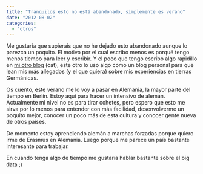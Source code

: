 ```yaml
---
title: "Tranquilos esto no está abandonado, simplemente es verano"
date: "2012-08-02"
categories: 
  - "otros"
---
```


Me gustaría que supierais que no he dejado esto abandonado aunque lo parezca un poquito. El motivo por el cual escribo menos es porqué tengo menos tiempo para leer y escribir. Y el poco que tengo escribo algo rapidillo en [mi otro blog](http://uncatalaperalemanya.wordpress.com "Un català per Alemanya") (cat), este otro lo uso algo como un blog personal para que lean mis más allegados (y el que quiera) sobre mis experiencias en tierras Germánicas.

Os cuento, este verano me lo voy a pasar en Alemania, la mayor parte del tiempo en Berlín. Estoy aquí para hacer un intensivo de alemán. Actualmente mi nivel no es para tirar cohetes, pero espero que esto me sirva por lo menos para entender con más facilidad, desenvolverme un poquito mejor, conocer un poco más de esta cultura y conocer gente nueva de otros países.

De momento estoy aprendiendo alemán a marchas forzadas porque quiero irme de Erasmus en Alemania. Luego porque me parece un país bastante interesante para trabajar.

En cuando tenga algo de tiempo me gustaría hablar bastante sobre el big data ;)
